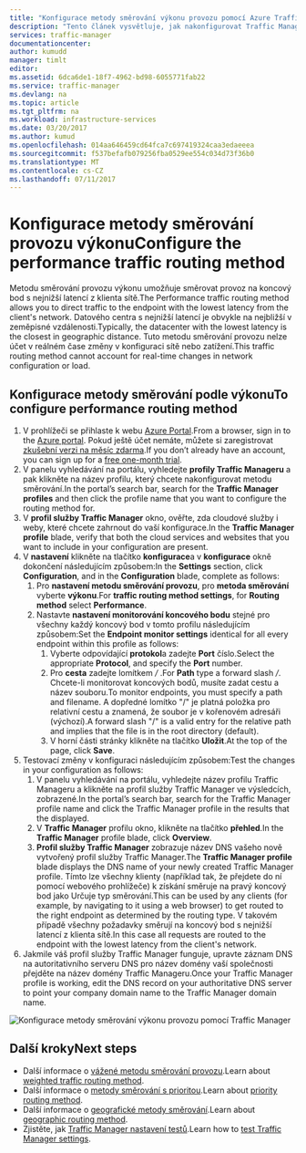 ```yaml
---
title: "Konfigurace metody směrování výkonu provozu pomocí Azure Traffic Manageru | Microsoft Docs"
description: "Tento článek vysvětluje, jak nakonfigurovat Traffic Manager přesměrovat provoz na koncový bod s nejnižší latencí"
services: traffic-manager
documentationcenter: 
author: kumudd
manager: timlt
editor: 
ms.assetid: 6dca6de1-18f7-4962-bd98-6055771fab22
ms.service: traffic-manager
ms.devlang: na
ms.topic: article
ms.tgt_pltfrm: na
ms.workload: infrastructure-services
ms.date: 03/20/2017
ms.author: kumud
ms.openlocfilehash: 014aa646459cd64fca7c697419324caa3edaeeea
ms.sourcegitcommit: f537befafb079256fba0529ee554c034d73f36b0
ms.translationtype: MT
ms.contentlocale: cs-CZ
ms.lasthandoff: 07/11/2017
---
```

# <a name="configure-the-performance-traffic-routing-method"></a><span data-ttu-id="80334-103">Konfigurace metody směrování provozu výkonu</span><span class="sxs-lookup"><span data-stu-id="80334-103">Configure the performance traffic routing method</span></span>

<span data-ttu-id="80334-104">Metodu směrování provozu výkonu umožňuje směrovat provoz na koncový bod s nejnižší latencí z klienta sítě.</span><span class="sxs-lookup"><span data-stu-id="80334-104">The Performance traffic routing method allows you to direct traffic to the endpoint with the lowest latency from the client's network.</span></span> <span data-ttu-id="80334-105">Datového centra s nejnižší latencí je obvykle na nejbližší v zeměpisné vzdálenosti.</span><span class="sxs-lookup"><span data-stu-id="80334-105">Typically, the datacenter with the lowest latency is the closest in geographic distance.</span></span> <span data-ttu-id="80334-106">Tuto metodu směrování provozu nelze účet v reálném čase změny v konfiguraci sítě nebo zatížení.</span><span class="sxs-lookup"><span data-stu-id="80334-106">This traffic routing method cannot account for real-time changes in network configuration or load.</span></span>

##  <a name="to-configure-performance-routing-method"></a><span data-ttu-id="80334-107">Konfigurace metody směrování podle výkonu</span><span class="sxs-lookup"><span data-stu-id="80334-107">To configure performance routing method</span></span>

1. <span data-ttu-id="80334-108">V prohlížeči se přihlaste k webu [Azure Portal](http://portal.azure.com).</span><span class="sxs-lookup"><span data-stu-id="80334-108">From a browser, sign in to the [Azure portal](http://portal.azure.com).</span></span> <span data-ttu-id="80334-109">Pokud ještě účet nemáte, můžete si zaregistrovat [zkušební verzi na měsíc zdarma](https://azure.microsoft.com/free/).</span><span class="sxs-lookup"><span data-stu-id="80334-109">If you don’t already have an account, you can sign up for a [free one-month trial](https://azure.microsoft.com/free/).</span></span> 
2. <span data-ttu-id="80334-110">V panelu vyhledávání na portálu, vyhledejte **profily Traffic Manageru** a pak klikněte na název profilu, který chcete nakonfigurovat metodu směrování.</span><span class="sxs-lookup"><span data-stu-id="80334-110">In the portal’s search bar, search for the **Traffic Manager profiles** and then click the profile name that you want to configure the routing method for.</span></span>
3. <span data-ttu-id="80334-111">V **profil služby Traffic Manager** okno, ověřte, zda cloudové služby i weby, které chcete zahrnout do vaší konfigurace.</span><span class="sxs-lookup"><span data-stu-id="80334-111">In the **Traffic Manager profile** blade, verify that both the cloud services and websites that you want to include in your configuration are present.</span></span>
4. <span data-ttu-id="80334-112">V **nastavení** klikněte na tlačítko **konfigurace**a v **konfigurace** okně dokončení následujícím způsobem:</span><span class="sxs-lookup"><span data-stu-id="80334-112">In the **Settings** section, click **Configuration**, and in the **Configuration** blade, complete as follows:</span></span>
    1. <span data-ttu-id="80334-113">Pro **nastavení metodu směrování provozu**, pro **metoda směrování** vyberte **výkonu**.</span><span class="sxs-lookup"><span data-stu-id="80334-113">For **traffic routing method settings**, for **Routing method** select **Performance**.</span></span>
    2. <span data-ttu-id="80334-114">Nastavte **nastavení monitorování koncového bodu** stejné pro všechny každý koncový bod v tomto profilu následujícím způsobem:</span><span class="sxs-lookup"><span data-stu-id="80334-114">Set the **Endpoint monitor settings** identical for all every endpoint within this profile as follows:</span></span>
        1. <span data-ttu-id="80334-115">Vyberte odpovídající **protokol**a zadejte **Port** číslo.</span><span class="sxs-lookup"><span data-stu-id="80334-115">Select the appropriate **Protocol**, and specify the **Port** number.</span></span> 
        2. <span data-ttu-id="80334-116">Pro **cesta** zadejte lomítkem  */* .</span><span class="sxs-lookup"><span data-stu-id="80334-116">For **Path** type a forward slash */*.</span></span> <span data-ttu-id="80334-117">Chcete-li monitorovat koncových bodů, musíte zadat cestu a název souboru.</span><span class="sxs-lookup"><span data-stu-id="80334-117">To monitor endpoints, you must specify a path and filename.</span></span> <span data-ttu-id="80334-118">A dopředné lomítko "/" je platná položka pro relativní cestu a znamená, že soubor je v kořenovém adresáři (výchozí).</span><span class="sxs-lookup"><span data-stu-id="80334-118">A forward slash "/" is a valid entry for the relative path and implies that the file is in the root directory (default).</span></span>
        3. <span data-ttu-id="80334-119">V horní části stránky klikněte na tlačítko **Uložit**.</span><span class="sxs-lookup"><span data-stu-id="80334-119">At the top of the page, click **Save**.</span></span>
5.  <span data-ttu-id="80334-120">Testovací změny v konfiguraci následujícím způsobem:</span><span class="sxs-lookup"><span data-stu-id="80334-120">Test the changes in your configuration as follows:</span></span>
    1.  <span data-ttu-id="80334-121">V panelu vyhledávání na portálu, vyhledejte název profilu Traffic Manageru a klikněte na profil služby Traffic Manager ve výsledcích, zobrazené.</span><span class="sxs-lookup"><span data-stu-id="80334-121">In the portal’s search bar, search for the Traffic Manager profile name and click the Traffic Manager profile in the results that the displayed.</span></span>
    2.  <span data-ttu-id="80334-122">V **Traffic Manager** profilu okno, klikněte na tlačítko **přehled**.</span><span class="sxs-lookup"><span data-stu-id="80334-122">In the **Traffic Manager** profile blade, click **Overview**.</span></span>
    3.  <span data-ttu-id="80334-123">**Profil služby Traffic Manager** zobrazuje název DNS vašeho nově vytvořený profil služby Traffic Manager.</span><span class="sxs-lookup"><span data-stu-id="80334-123">The **Traffic Manager profile** blade displays the DNS name of your newly created Traffic Manager profile.</span></span> <span data-ttu-id="80334-124">Tímto lze všechny klienty (například tak, že přejdete do ní pomocí webového prohlížeče) k získání směruje na pravý koncový bod jako Určuje typ směrování.</span><span class="sxs-lookup"><span data-stu-id="80334-124">This can be used by any clients (for example, by navigating to it using a web browser) to get routed to the right endpoint as determined by the routing type.</span></span> <span data-ttu-id="80334-125">V takovém případě všechny požadavky směrují na koncový bod s nejnižší latencí z klienta sítě.</span><span class="sxs-lookup"><span data-stu-id="80334-125">In this case all requests are routed to the endpoint with the lowest latency from the client's network.</span></span>
6. <span data-ttu-id="80334-126">Jakmile váš profil služby Traffic Manager funguje, upravte záznam DNS na autoritativního serveru DNS pro název domény vaší společnosti přejděte na název domény Traffic Manageru.</span><span class="sxs-lookup"><span data-stu-id="80334-126">Once your Traffic Manager profile is working, edit the DNS record on your authoritative DNS server to point your company domain name to the Traffic Manager domain name.</span></span>

![Konfigurace metody směrování výkonu provozu pomocí Traffic Manager][1]

## <a name="next-steps"></a><span data-ttu-id="80334-128">Další kroky</span><span class="sxs-lookup"><span data-stu-id="80334-128">Next steps</span></span>

- <span data-ttu-id="80334-129">Další informace o [vážené metodu směrování provozu](traffic-manager-configure-weighted-routing-method.md).</span><span class="sxs-lookup"><span data-stu-id="80334-129">Learn about [weighted traffic routing method](traffic-manager-configure-weighted-routing-method.md).</span></span>
- <span data-ttu-id="80334-130">Další informace o [metody směrování s prioritou](traffic-manager-configure-priority-routing-method.md).</span><span class="sxs-lookup"><span data-stu-id="80334-130">Learn about [priority routing method](traffic-manager-configure-priority-routing-method.md).</span></span>
- <span data-ttu-id="80334-131">Další informace o [geografické metody směrování](traffic-manager-configure-geographic-routing-method.md).</span><span class="sxs-lookup"><span data-stu-id="80334-131">Learn about [geographic routing method](traffic-manager-configure-geographic-routing-method.md).</span></span>
- <span data-ttu-id="80334-132">Zjistěte, jak [Traffic Manager nastavení testů](traffic-manager-testing-settings.md).</span><span class="sxs-lookup"><span data-stu-id="80334-132">Learn how to [test Traffic Manager settings](traffic-manager-testing-settings.md).</span></span>

<!--Image references-->
[1]: ./media/traffic-manager-performance-routing-method/traffic-manager-performance-routing-method.png